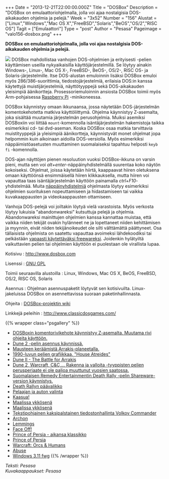 +++
Date = "2013-12-21T22:00:00.000Z"
Title = "DOSBox"
Description = "DOSBox on emulaattoriohjelmalla, jolla voi ajaa nostalgisia DOS-aikakauden ohjelmia ja pelejä."
Week = "3x52"
Number = "156"
Alustat = ["Linux","Windows","Mac OS X","FreeBSD","Solaris","BeOS","OS/2","RISC OS"]
Tagit = ["Emulaattori"]
Type = "post"
Author = "Pesasa"
Pageimage = "valo156-dosbox.png"
+++


**DOSBox on emulaattoriohjelmalla, jolla voi ajaa nostalgisia
DOS-aikakauden ohjelmia ja pelejä.**

![ ](/images/valo156-dosbox.png "fig:valo156-dosbox.png") DOSBox mahdollistaa
vanhojen DOS-ohjelmien ja erityisesti -pelien käyttämisen useilla
nykyaikaisilla käyttöjärjestelmillä. Se löytyy ainakin Windows-, Linux-,
Mac OS X-, FreeBSD-, BeOS-, OS/2-, RISC OS- ja Solaris-järjestelmille.
Itse DOS-alustan emuloinnin lisäksi DOSBox emuloi myös
286/386-suorittimia, tiedostojärjestelmiä, erilaisia DOS:in kanssa
käytettyjä muistijärjestelmiä, näyttötyyppejä sekä DOS-aikakauden
yleisimpiä äänikortteja. Prosessoriemuloinnin ansiosta DOSBox toimii
myös Arm-pohjaisessa [Raspberry Pi](http://www.raspberrypi.org/)
-minikoneessa.

DOSBox käynnistyy omaan ikkunaansa, jossa näytetään DOS-järjestelmän
komentokehotetta matkiva käyttöliittymä. Ohjelma käynnistyy Z-asemalta,
joka sisältää muutamia järjestelmän perusohjelmia. Muiksi asemiksi
DOSBoxiin voi liittää `mount`-komennolla isäntäjärjestelmän hakemistoja
taikka esimerkiksi cd- tai dvd-aseman. Koska DOSBox osaa matkia
tarvittavia muistityyppejä ja yleisimpiä äänikortteja, käynnistyvät
monet ohjelmat jopa helpommin kuin aikoinaan aidoilla DOS-versiolla.
Myös esimerkiksi näppäimistöasetusten muuttaminen suomalaiseksi tapahtuu
helposti `keyb fi` -komennolla.

DOS-ajan näyttöjen pienen resoluution vuoksi DOSBox-ikkuna on varsin
pieni, mutta sen voi *alt+enter*-näppäinyhdistelmällä suurentaa koko
näytön kokoiseksi. Ohjelmat, joissa käytetään hiirtä, kaappaavat hiiren
oletuksena omaan käyttöönsä ensimmäisellä hiiren klikkauksella, mutta
hiiren voi vapauttaa taas isäntäjärjestelmän käyttöön painamalla
*ctrl+F10*-yhdistelmää. Muita
[näppäinyhdistelmiä](http://www.dosbox.com/wiki/Special_Keys) ohjelmasta
löytyy esimerkiksi ohjelmien suorituksen nopeuttamiseen ja hidastamiseen
tai vaikka kuvakaappausten ja videokaappausten ottamiseen.

Vanhoja DOS-pelejä voi joiltakin löytyä vielä varastoista. Myös verkosta
löytyy lukuisia "abandonwareksi" kutsuttuja pelejä ja ohjelmia.
Abandonwareksi mainittujen ohjelmien kanssa kannattaa muistaa, että
vaikka niiden tekijät ovakin hylänneet ne ja lopettaneet niiden
kehittämisen ja myynnin, eivät niiden tekijänoikeudet ole silti
välttämättä päättyneet. Osa tällaisista ohjelmista on saatettu vapauttaa
avoimeksi lähdekoodiksi tai pelkästään [vapaasti käytettäväksi
freewareksi](http://en.wikipedia.org/wiki/List_of_commercial_video_games_released_as_freeware).
Joidenkin hylätyiltä vaikuttavien pelien tai ohjelmien käyttöön ei
puolestaan ole virallista lupaa.

Kotisivu
:   <http://www.dosbox.com>

Lisenssi
:   [GNU GPL](GNU_GPL)

Toimii seuraavilla alustoilla
:   Linux, Windows, Mac OS X, BeOS, FreeBSD, OS/2, RISC OS, Solaris

Asennus
:   Ohjelman asennuspaketit löytyvät sen kotisivuilta. Linux-jakeluissa
    DOSBox on asennettavissa suoraan paketinhallinnasta.

Ohjeita
:   [DOSBox-projektin wiki](http://www.dosbox.com/wiki/Main_Page)

Linkkejä peleihin
:   <http://www.classicdosgames.com/>

{{% wrapper class="psgallery" %}}
-   [DOSBoxin komentorivikehote käynnistyy Z-asemalta. Muutama rivi
    ohjeita käyttöön.](/images/dosbox-1.png)
-   [Dune 2 -pelin asennus käynnissä.](/images/dosbox-2.png)
-   [Mausteen keräämistä Arrakis-planeetalla.](/images/dosbox-3.png)
-   [1990-luvun pelien grafiikkaa. "House
    Atreides"](/images/dosbox-4.png)
-   [Dune II - The Battle for Arrakis](/images/dosbox-5.png)
-   [Dune 2, Warcraft, C&C,... Rakenna ja valloita -tyyppisten pelien
    perusperiaate ei ole paljoa muuttunut vuosien
    saatossa.](/images/dosbox-6.png)
-   [Suomalaisen Remedy Entertainmentin Death Rally -pelin
    Shareware-version käynnistys.](/images/dosbox-7.png)
-   [Death Rallyn päävalikko](/images/dosbox-8.png)
-   [Pelaajan ja auton valinta](/images/dosbox-9.png)
-   [Kaasua!](/images/dosbox-10.png)
-   [Maalissa ykkösenä](/images/dosbox-11.png)
-   [Maalissa ykkösenä](/images/dosbox-12.png)
-   [Tekstipohjainen kaksipalstainen tiedostonhallinta Volkov
    Commander](/images/dosbox-13.png)
-   [Archon](/images/dosbox-14.png)
-   [Lemmings](/images/dosbox-15.png)
-   [Face Off!](/images/dosbox-16.png)
-   [Prince of Persia - aikansa klassikko](/images/dosbox-17.png)
-   [Prince of Persia](/images/dosbox-18.png)
-   [Warcraft: Orcs & Humans](/images/dosbox-19.png)
-   [Abuse](/images/dosbox-20.png)
-   [Windows 3.11 fwg](/images/dosbox-21.png)
{{% /wrapper %}}

*Teksti: Pesasa* <br />
*Kuvakaappaukset: Pesasa*


